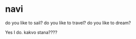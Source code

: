navi
====
do you like to sail?
do you like to travel?
do you like to dream?



Yes I do.
kakvo stana????
